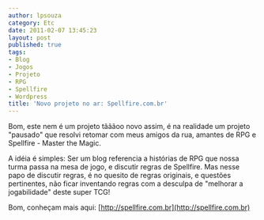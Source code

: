 ```yaml
---
author: lpsouza
category: Etc
date: 2011-02-07 13:45:23
layout: post
published: true
tags:
- Blog
- Jogos
- Projeto
- RPG
- Spellfire
- Wordpress
title: 'Novo projeto no ar: Spellfire.com.br'
---
```


Bom, este nem é um projeto tãããoo novo assim, é na realidade um projeto "pausado" que resolvi retomar com meus amigos da rua, amantes de RPG e Spellfire - Master the Magic.

A idéia é simples: Ser um blog referencia a histórias de RPG que nossa turma passa na mesa de jogo, e discutir regras de Spellfire. Mas nesse papo de discutir regras, é no quesito de regras originais, e questões pertinentes, não ficar inventando regras com a desculpa de "melhorar a jogabilidade" deste super TCG!

Bom, conheçam mais aqui: [http://spellfire.com.br](http://spellfire.com.br)